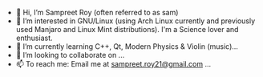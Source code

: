 - 👋 Hi, I’m Sampreet Roy (often referred to as sam)
- 👀 I’m interested in GNU/Linux (using Arch Linux currently and previously used Manjaro and Linux Mint distributions). I'm a Science lover and enthusiast.
- 🌱 I’m currently learning C++, Qt, Modern Physics & Violin (music)...
- 💞️ I’m looking to collaborate on ...
- 📫 To reach me: Email me at sampreet.roy21@gmail.com ...

<!---
imsamroy/imsamroy is a ✨ special ✨ repository because its `README.md` (this file) appears on your GitHub profile.
You can click the Preview link to take a look at your changes.
--->
